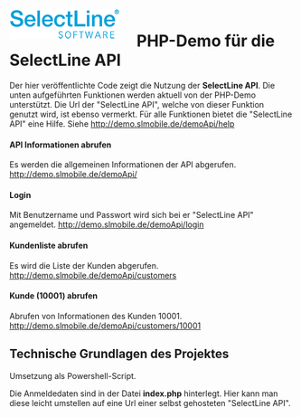 <img align="left" src="sllogo.png" style="margin-right:30px;">

# PHP-Demo für die SelectLine API
Der hier veröffentlichte Code zeigt die Nutzung der **SelectLine API**. Die unten aufgeführten Funktionen werden aktuell von der PHP-Demo unterstützt. Die Url der "SelectLine API", welche von dieser Funktion  genutzt wird, ist ebenso vermerkt. Für alle Funktionen bietet die "SelectLine API" eine Hilfe. Siehe <http://demo.slmobile.de/demoApi/help>

#### API Informationen abrufen 
Es werden die allgemeinen Informationen der API abgerufen.
<http://demo.slmobile.de/demoApi/>

#### Login
Mit Benutzername und Passwort wird sich bei er "SelectLine API" angemeldet.
<http://demo.slmobile.de/demoApi/login>

#### Kundenliste abrufen
Es wird die Liste der Kunden abgerufen.
<http://demo.slmobile.de/demoApi/customers>

#### Kunde (10001) abrufen
Abrufen von Informationen des Kunden 10001.
<http://demo.slmobile.de/demoApi/customers/10001>

## Technische Grundlagen des Projektes
Umsetzung als Powershell-Script.

Die Anmeldedaten sind in der Datei **index.php** hinterlegt. Hier kann man diese leicht umstellen auf eine Url einer selbst gehosteten "SelectLine API".